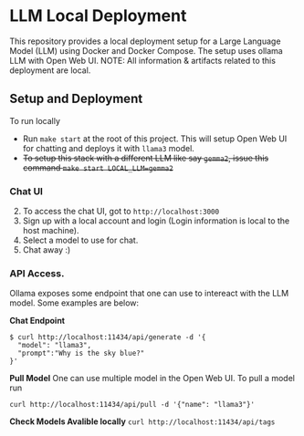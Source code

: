 # LLM Local Deployment

This repository provides a local deployment setup for a Large Language Model (LLM) using Docker and Docker Compose. The setup uses ollama LLM with Open Web UI.
NOTE: All information & artifacts related to this deployment are local.

## Setup and Deployment

To run locally
- Run  `make start` at the root of this project. This will setup Open Web UI for chatting and deploys it with `llama3` model. 
- ~~To setup this stack with a different LLM like say `gemma2`, issue this command `make start LOCAL_LLM=gemma2`~~

### Chat UI
2. To access the chat UI, got to `http://localhost:3000`
3. Sign up with a local account and login (Login information is local to the host machine).
4. Select a model to use for chat.
5. Chat away :)

### API Access.
Ollama exposes some endpoint that one can use to intereact with the LLM model.
Some examples are below:

**Chat Endpoint**
```
$ curl http://localhost:11434/api/generate -d '{
  "model": "llama3",
  "prompt":"Why is the sky blue?"
}'
```

**Pull Model**
One can use multiple model in the Open Web UI. To pull a model run

`curl http://localhost:11434/api/pull -d '{"name": "llama3"}'`

**Check Models Avalible locally**
`curl http://localhost:11434/api/tags`



 
